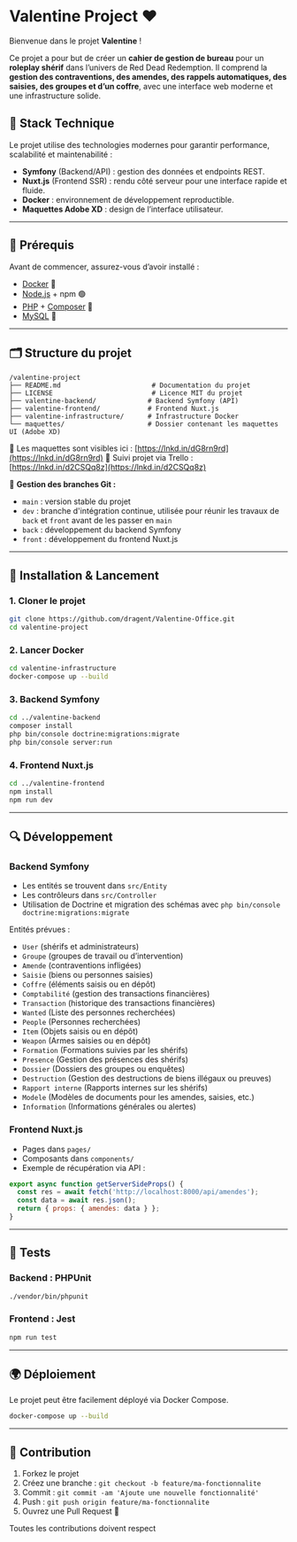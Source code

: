 # Valentine Project ❤️

Bienvenue dans le projet **Valentine** !

Ce projet a pour but de créer un **cahier de gestion de bureau** pour un **roleplay shérif** dans l’univers de Red Dead Redemption. Il comprend la **gestion des contraventions, des amendes, des rappels automatiques, des saisies, des groupes et d’un coffre**, avec une interface web moderne et une infrastructure solide.

## 🧱 Stack Technique

Le projet utilise des technologies modernes pour garantir performance, scalabilité et maintenabilité :

- **Symfony** (Backend/API) : gestion des données et endpoints REST.
- **Nuxt.js** (Frontend SSR) : rendu côté serveur pour une interface rapide et fluide.
- **Docker** : environnement de développement reproductible.
- **Maquettes Adobe XD** : design de l’interface utilisateur.

---

## 🔧 Prérequis

Avant de commencer, assurez-vous d’avoir installé :

- [Docker](https://www.docker.com/get-started) 🐳
- [Node.js](https://nodejs.org/) + npm 🟢
- [PHP](https://www.php.net/) + [Composer](https://getcomposer.org/) 🐘
- [MySQL](https://dev.mysql.com/downloads/) 🐬

---

## 🗂️ Structure du projet

```
/valentine-project 
├── README.md                       # Documentation du projet
├── LICENSE                         # Licence MIT du projet
├── valentine-backend/             # Backend Symfony (API)
├── valentine-frontend/            # Frontend Nuxt.js
├── valentine-infrastructure/      # Infrastructure Docker
└── maquettes/                     # Dossier contenant les maquettes UI (Adobe XD)
```

📁 Les maquettes sont visibles ici : [https://lnkd.in/dG8rn9rd](https://lnkd.in/dG8rn9rd) 📌 Suivi projet via Trello : [https://lnkd.in/d2CSQq8z](https://lnkd.in/d2CSQq8z)

📌 **Gestion des branches Git :**
- `main` : version stable du projet
- `dev` : branche d'intégration continue, utilisée pour réunir les travaux de `back` et `front` avant de les passer en `main`
- `back` : développement du backend Symfony
- `front` : développement du frontend Nuxt.js

---

## 🚀 Installation & Lancement

### 1. Cloner le projet

```bash
git clone https://github.com/dragent/Valentine-Office.git
cd valentine-project
```

### 2. Lancer Docker

```bash
cd valentine-infrastructure
docker-compose up --build
```

### 3. Backend Symfony

```bash
cd ../valentine-backend
composer install
php bin/console doctrine:migrations:migrate
php bin/console server:run
```

### 4. Frontend Nuxt.js

```bash
cd ../valentine-frontend
npm install
npm run dev
```

---

## 🔍 Développement

### Backend Symfony

- Les entités se trouvent dans `src/Entity`
- Les contrôleurs dans `src/Controller`
- Utilisation de Doctrine et migration des schémas avec `php bin/console doctrine:migrations:migrate`

Entités prévues :

- `User` (shérifs et administrateurs)
- `Groupe` (groupes de travail ou d’intervention)
- `Amende` (contraventions infligées)
- `Saisie` (biens ou personnes saisies)
- `Coffre` (éléments saisis ou en dépôt)
- `Comptabilité` (gestion des transactions financières)
- `Transaction` (historique des transactions financières)
- `Wanted` (Liste des personnes recherchées) 
- `People` (Personnes recherchées)
- `Item` (Objets saisis ou en dépôt)
- `Weapon` (Armes saisies ou en dépôt)
- `Formation` (Formations suivies par les shérifs)
- `Presence` (Gestion des présences des shérifs)
- `Dossier` (Dossiers des groupes ou enquêtes)
- `Destruction` (Gestion des destructions de biens illégaux ou preuves)
- `Rapport interne` (Rapports internes sur les shérifs)
- `Modele` (Modèles de documents pour les amendes, saisies, etc.)
- `Information` (Informations générales ou alertes)


### Frontend Nuxt.js

- Pages dans `pages/`
- Composants dans `components/`
- Exemple de récupération via API :

```js
export async function getServerSideProps() {
  const res = await fetch('http://localhost:8000/api/amendes');
  const data = await res.json();
  return { props: { amendes: data } };
}
```

---

## 🧪 Tests

### Backend : PHPUnit

```bash
./vendor/bin/phpunit
```

### Frontend : Jest

```bash
npm run test
```

---

## 🌍 Déploiement

Le projet peut être facilement déployé via Docker Compose.

```bash
docker-compose up --build
```

---

## 🤝 Contribution

1. Forkez le projet
2. Créez une branche : `git checkout -b feature/ma-fonctionnalite`
3. Commit : `git commit -am 'Ajoute une nouvelle fonctionnalité'`
4. Push : `git push origin feature/ma-fonctionnalite`
5. Ouvrez une Pull Request 🚀

Toutes les contributions doivent respect